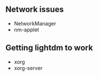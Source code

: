 ## Network issues
  - NetworkManager
  - nm-applet 
  
## Getting lightdm to work
  - xorg
  - xorg-server
